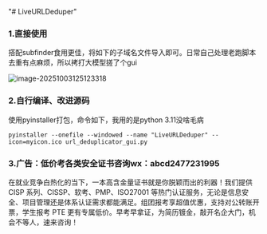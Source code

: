 "# LiveURLDeduper" 

### 1.直接使用

搭配subfinder食用更佳，将如下的子域名文件导入即可。日常自己处理老跑脚本去重有点麻烦，所以拷打大模型搓了个gui

![image-20251003125123318](C:\Users\天\Downloads\URL去重工具\img\image-20251003125123318.png)

### 2.自行编译、改进源码

使用pyinstaller打包，命令如下，我用的是python 3.11没啥毛病

```
pyinstaller --onefile --windowed --name "LiveURLDeduper" --icon=myicon.ico url_deduplicator_gui.py
```

### 3.广告：低价考各类安全证书咨询wx：abcd2477231995

在就业竞争白热化的当下，一本高含金量证书就是你脱颖而出的利器！我们提供 CISP 系列、CISSP、软考、PMP、ISO27001 等热门认证服务，无论是信息安全、项目管理还是体系认证需求都能满足。组团报考享超值优惠，支持对公转账开票，学生报考 PTE 更有专属低价。早考早拿证，为简历镀金，敲开名企大门，机会不等人，速来咨询！
